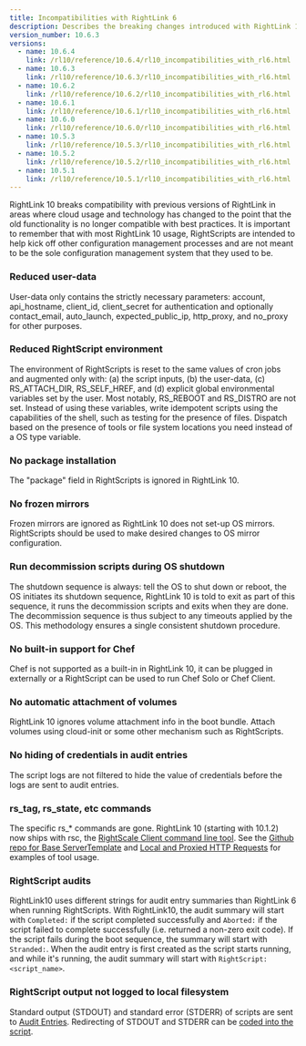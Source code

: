 ```yaml
---
title: Incompatibilities with RightLink 6
description: Describes the breaking changes introduced with RightLink 10 including incompatibilities with RightLink 6.
version_number: 10.6.3
versions:
  - name: 10.6.4
    link: /rl10/reference/10.6.4/rl10_incompatibilities_with_rl6.html
  - name: 10.6.3
    link: /rl10/reference/10.6.3/rl10_incompatibilities_with_rl6.html
  - name: 10.6.2
    link: /rl10/reference/10.6.2/rl10_incompatibilities_with_rl6.html
  - name: 10.6.1
    link: /rl10/reference/10.6.1/rl10_incompatibilities_with_rl6.html
  - name: 10.6.0
    link: /rl10/reference/10.6.0/rl10_incompatibilities_with_rl6.html
  - name: 10.5.3
    link: /rl10/reference/10.5.3/rl10_incompatibilities_with_rl6.html
  - name: 10.5.2
    link: /rl10/reference/10.5.2/rl10_incompatibilities_with_rl6.html
  - name: 10.5.1
    link: /rl10/reference/10.5.1/rl10_incompatibilities_with_rl6.html
---
```


RightLink 10 breaks compatibility with previous versions of RightLink in areas where cloud usage and technology has changed to the point that the old functionality is no longer compatible with best practices. It is important to remember that with most RightLink 10 usage, RightScripts are intended to help kick off other configuration management processes and are not meant to be the sole configuration management system that they used to be.

### Reduced user-data
User-data only contains the strictly necessary parameters: account, api_hostname, client_id, client_secret for authentication and optionally contact_email, auto_launch, expected_public_ip, http_proxy, and no_proxy for other purposes.

### Reduced RightScript environment
The environment of RightScripts is reset to the same values of cron jobs and augmented only with: (a) the script inputs, (b) the user-data, (c) RS_ATTACH_DIR, RS_SELF_HREF, and (d) explicit global environmental variables set by the user. Most notably, RS_REBOOT and RS_DISTRO are not set. Instead of using these variables, write idempotent scripts using the capabilities of the shell, such as testing for the presence of files. Dispatch based on the presence of tools or file system locations you need instead of a OS type variable.

### No package installation
The "package" field in RightScripts is ignored in RightLink 10.

### No frozen mirrors
Frozen mirrors are ignored as RightLink 10 does not set-up OS mirrors. RightScripts should be used to make desired changes to OS mirror configuration.

### Run decommission scripts during OS shutdown
The shutdown sequence is always: tell the OS to shut down or reboot, the OS initiates its shutdown sequence, RightLink 10 is told to exit as part of this sequence, it runs the decommission scripts and exits when they are done. The decommission sequence is thus subject to any timeouts applied by the OS. This methodology ensures a single consistent shutdown procedure.

### No built-in support for Chef
Chef is not supported as a built-in in RightLink 10, it can be plugged in externally or a RightScript can be used to run Chef Solo or Chef Client.

### No automatic attachment of volumes
RightLink 10 ignores volume attachment info in the boot bundle. Attach volumes using cloud-init or some other mechanism such as RightScripts.

### No hiding of credentials in audit entries
The script logs are not filtered to hide the value of credentials before the logs are sent to audit entries.

### rs_tag, rs_state, etc commands
The specific rs_* commands are gone. RightLink 10 (starting with 10.1.2) now ships with rsc, the [RightScale Client command line tool](https://github.com/rightscale/rsc/tree/master). See the [Github repo for Base ServerTemplate](https://github.com/rightscale/rightlink_scripts) and [Local and Proxied HTTP Requests](rl10_local_and_proxied_http_requests.html) for examples of tool usage.

### RightScript audits
RightLink10 uses different strings for audit entry summaries than RightLink 6 when running RightScripts. With RightLink10, the audit summary will start with `Completed:` if the script completed successfully and `Aborted:` if the script failed to complete successfully (i.e. returned a non-zero exit code). If the script fails during the boot sequence, the summary will start with `Stranded:`. When the audit entry is first created as the script starts running, and while it's running, the audit summary will start with `RightScript: <script_name>`.

### RightScript output not logged to local filesystem
Standard output (STDOUT) and standard error (STDERR) of scripts are sent to [Audit Entries](/cm/dashboard/reports/audit_entries/). Redirecting of STDOUT and STDERR can be [coded into the script](rl10_script_execution.html#background-script-standard-output--stdout--and-standard-error--stderr-).
